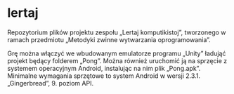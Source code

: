 ﻿# lertaj
Repozytorium plików projektu zespołu „Lertaj komputikistoj”, tworzonego w ramach przedmiotu „Metodyki zwinne wytwarzania oprogramowania”.

Grę można włączyć we wbudowanym emulatorze programu „Unity” ładująć projekt będący folderem „Pong”. Można również uruchomić ją na sprzęcie z systemem operacyjnym Android, instalując na nim plik „Pong.apk”. Minimalne wymagania sprzętowe to system Android w wersji 2.3.1. „Gingerbread”, 9. poziom API.